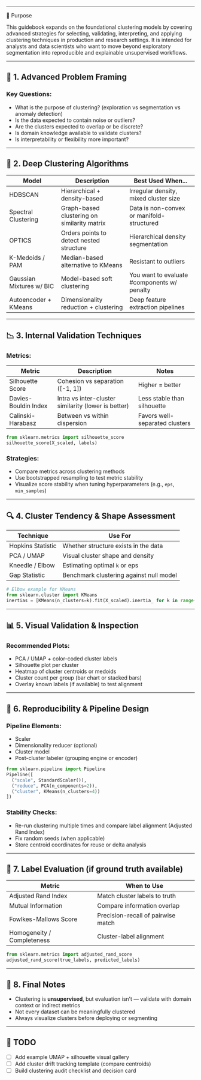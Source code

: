 ___
🎯 Purpose

This guidebook expands on the foundational clustering models by covering advanced strategies for selecting, validating, interpreting, and applying clustering techniques in production and research settings. It is intended for analysts and data scientists who want to move beyond exploratory segmentation into reproducible and explainable unsupervised workflows.

---

## 🧠 1. Advanced Problem Framing

### Key Questions:

* What is the purpose of clustering? (exploration vs segmentation vs anomaly detection)
* Is the data expected to contain noise or outliers?
* Are the clusters expected to overlap or be discrete?
* Is domain knowledge available to validate clusters?
* Is interpretability or flexibility more important?

---

## 🧱 2. Deep Clustering Algorithms

| Model                    | Description                                 | Best Used When...                           |
| ------------------------ | ------------------------------------------- | ------------------------------------------- |
| HDBSCAN                  | Hierarchical + density-based                | Irregular density, mixed cluster size       |
| Spectral Clustering      | Graph-based clustering on similarity matrix | Data is non-convex or manifold-structured   |
| OPTICS                   | Orders points to detect nested structure    | Hierarchical density segmentation           |
| K-Medoids / PAM          | Median-based alternative to KMeans          | Resistant to outliers                       |
| Gaussian Mixtures w/ BIC | Model-based soft clustering                 | You want to evaluate #components w/ penalty |
| Autoencoder + KMeans     | Dimensionality reduction + clustering       | Deep feature extraction pipelines           |

---

## 📉 3. Internal Validation Techniques

### Metrics:

| Metric               | Description                                         | Notes                          |
| -------------------- | --------------------------------------------------- | ------------------------------ |
| Silhouette Score     | Cohesion vs separation (\[-1, 1])                   | Higher = better                |
| Davies-Bouldin Index | Intra vs inter-cluster similarity (lower is better) | Less stable than silhouette    |
| Calinski-Harabasz    | Between vs within dispersion                        | Favors well-separated clusters |

```python
from sklearn.metrics import silhouette_score
silhouette_score(X_scaled, labels)
```

### Strategies:

* Compare metrics across clustering methods
* Use bootstrapped resampling to test metric stability
* Visualize score stability when tuning hyperparameters (e.g., `eps`, `min_samples`)

---

## 🔍 4. Cluster Tendency & Shape Assessment

| Technique         | Use For                                 |
| ----------------- | --------------------------------------- |
| Hopkins Statistic | Whether structure exists in the data    |
| PCA / UMAP        | Visual cluster shape and density        |
| Kneedle / Elbow   | Estimating optimal `k` or eps           |
| Gap Statistic     | Benchmark clustering against null model |

```python
# Elbow example for KMeans
from sklearn.cluster import KMeans
inertias = [KMeans(n_clusters=k).fit(X_scaled).inertia_ for k in range(1, 10)]
```

---

## 📊 5. Visual Validation & Inspection

### Recommended Plots:

* PCA / UMAP + color-coded cluster labels
* Silhouette plot per cluster
* Heatmap of cluster centroids or medoids
* Cluster count per group (bar chart or stacked bars)
* Overlay known labels (if available) to test alignment

---

## 🔁 6. Reproducibility & Pipeline Design

### Pipeline Elements:

* Scaler
* Dimensionality reducer (optional)
* Cluster model
* Post-cluster labeler (grouping engine or encoder)

```python
from sklearn.pipeline import Pipeline
Pipeline([
  ("scale", StandardScaler()),
  ("reduce", PCA(n_components=2)),
  ("cluster", KMeans(n_clusters=4))
])
```

### Stability Checks:

* Re-run clustering multiple times and compare label alignment (Adjusted Rand Index)
* Fix random seeds (when applicable)
* Store centroid coordinates for reuse or delta analysis

---

## 🚦 7. Label Evaluation (if ground truth available)

| Metric                     | When to Use                        |
| -------------------------- | ---------------------------------- |
| Adjusted Rand Index        | Match cluster labels to truth      |
| Mutual Information         | Compare information overlap        |
| Fowlkes-Mallows Score      | Precision-recall of pairwise match |
| Homogeneity / Completeness | Cluster-label alignment            |

```python
from sklearn.metrics import adjusted_rand_score
adjusted_rand_score(true_labels, predicted_labels)
```

---

## 📌 8. Final Notes

* Clustering is **unsupervised**, but evaluation isn’t — validate with domain context or indirect metrics
* Not every dataset can be meaningfully clustered
* Always visualize clusters before deploying or segmenting

---

## 📅 TODO

* [ ] Add example UMAP + silhouette visual gallery
* [ ] Add cluster drift tracking template (compare centroids)
* [ ] Build clustering audit checklist and decision card
